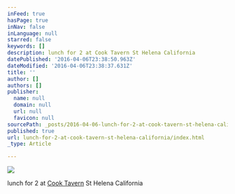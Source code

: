 ```yaml
---
inFeed: true
hasPage: true
inNav: false
inLanguage: null
starred: false
keywords: []
description: lunch for 2 at Cook Tavern St Helena California
datePublished: '2016-04-06T23:38:50.963Z'
dateModified: '2016-04-06T23:38:37.631Z'
title: ''
author: []
authors: []
publisher:
  name: null
  domain: null
  url: null
  favicon: null
sourcePath: _posts/2016-04-06-lunch-for-2-at-cook-tavern-st-helena-california.md
published: true
url: lunch-for-2-at-cook-tavern-st-helena-california/index.html
_type: Article

---
```

![](https://the-grid-user-content.s3-us-west-2.amazonaws.com/194f6329-b533-4939-a266-098d9446b134.jpg)

lunch for 2 at [Cook Tavern][0] St Helena California

[0]: http://cooksthelena.com/cooktavern/
